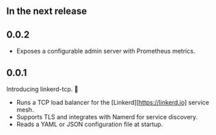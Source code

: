## In the next release

## 0.0.2

* Exposes a configurable admin server with Prometheus metrics.

## 0.0.1

Introducing linkerd-tcp. :balloon:

* Runs a TCP load balancer for the [Linkerd][https://linkerd.io] service mesh.
* Supports TLS and integrates with Namerd for service discovery.
* Reads a YAML or JSON configuration file at startup.
